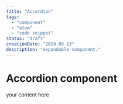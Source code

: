 ```yaml
---
title: "Accordion"
tags:
  - "component"
  - "atom"
  - "code snippet"
status: "draft"
creationDate: "2024-09-13"
description: "expandable component."
---
```


# Accordion component

your content here
